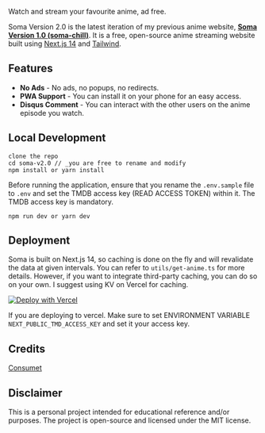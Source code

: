 Watch and stream your favourite anime, ad free.

Soma Version 2.0 is the latest iteration of my previous anime website, [**Soma Version 1.0 (soma-chill)**](https://github.com/jasondev01/soma). It is a free, open-source anime streaming website built using [Next.js 14](https://nextjs.org/) and [Tailwind](https://tailwindcss.com/).


## Features

- **No Ads** - No ads, no popups, no redirects.
- **PWA Support** - You can install it on your phone for an easy access.
- **Disqus Comment** - You can interact with the other users on the anime episode you watch.

## Local Development

```
clone the repo
cd soma-v2.0 // _you are free to rename and modify
npm install or yarn install
```

Before running the application, ensure that you rename the `.env.sample` file to `.env` and set the TMDB access key (READ ACCESS TOKEN) within it. The TMDB access key is mandatory.

```
npm run dev or yarn dev
```

## Deployment

Soma is built on Next.js 14, so caching is done on the fly and will revalidate the data at given intervals. You can refer to `utils/get-anime.ts` for more details. However, if you want to integrate third-party caching, you can do so on your own. I suggest using KV on Vercel for caching.

[![Deploy with Vercel](https://vercel.com/button)](https://vercel.com/new/clone?repository-url=https%3A%2F%2Fgithub.com%2Fjasondev01%2Fsoma-v2.0)

If you are deploying to vercel. Make sure to set ENVIRONMENT VARIABLE `NEXT_PUBLIC_TMD_ACCESS_KEY` and set it your access key.

## Credits

[Consumet](https://github.com/consumet/consumet.ts)


## Disclaimer

This is a personal project intended for educational reference and/or purposes. The project is open-source and licensed under the MIT license.